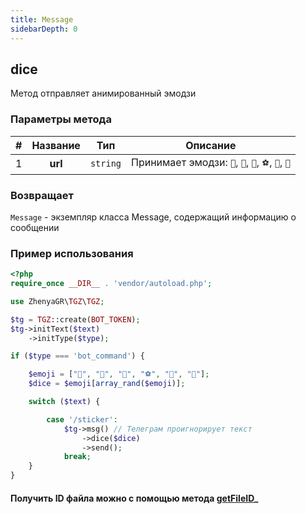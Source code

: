 ```yaml
---
title: Message
sidebarDepth: 0
---
```


## dice
Метод отправляет анимированный эмодзи
### Параметры метода
| # | Название |   Тип    |                      Описание                       |
|:-:|:--------:|:--------:|:---------------------------------------------------:|
| 1 | **url**  | `string` | Принимает эмодзи: `🎲`, `🎯`, `🏀`, `⚽`, `🎳`, `🎰` |
### Возвращает
`Message` - экземпляр класса Message, содержащий информацию о сообщении
### Пример использования

```php
<?php
require_once __DIR__ . 'vendor/autoload.php'; 

use ZhenyaGR\TGZ\TGZ;

$tg = TGZ::create(BOT_TOKEN);
$tg->initText($text)
    ->initType($type);

if ($type === 'bot_command') {

    $emoji = ["🎲", "🎯", "🏀", "⚽", "🎳", "🎰"];
    $dice = $emoji[array_rand($emoji)];

    switch ($text) {

        case '/sticker':
            $tg->msg() // Телеграм проигнорирует текст
                ->dice($dice)
                ->send();
            break;
    }
}
```

#### Получить ID файла можно с помощью метода [getFileID](/classes/tgzMethods/getFileID.md)_